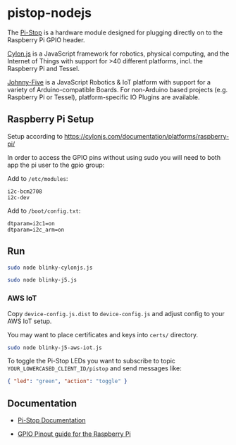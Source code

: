 # pistop-nodejs

The [Pi-Stop](https://github.com/PiHw/Pi-Stop) is a hardware module designed for plugging directly on to the Raspberry Pi GPIO header.

[Cylon.js](https://cylonjs.com) is a JavaScript framework for robotics, physical computing, and the Internet of Things with support for >40 different platforms, incl. the Raspberry Pi and Tessel.

[Johnny-Five](http://johnny-five.io) is a JavaScript Robotics & IoT platform with support for a variety of Arduino-compatible Boards. For non-Arduino based projects (e.g. Raspberry Pi or Tessel), platform-specific IO Plugins are available.

## Raspberry Pi Setup 

Setup according to https://cylonjs.com/documentation/platforms/raspberry-pi/

In order to access the GPIO pins without using sudo you will need to both app the pi user to the gpio group:

Add to `/etc/modules`:

```
i2c-bcm2708
i2c-dev
```

Add to `/boot/config.txt`:

```
dtparam=i2c1=on
dtparam=i2c_arm=on
```

## Run

```sh
sudo node blinky-cylonjs.js
```

```sh
sudo node blinky-j5.js
```

### AWS IoT

Copy `device-config.js.dist` to `device-config.js` and adjust config to your AWS IoT setup.

You may want to place certificates and keys into `certs/` directory. 

```sh
sudo node blinky-j5-aws-iot.js
```

To toggle the Pi-Stop LEDs you want to subscribe to topic `YOUR_LOWERCASED_CLIENT_ID/pistop` and send messages like:

```JSON
{ "led": "green", "action": "toggle" }
```

## Documentation

- [Pi-Stop Documentation](https://github.com/PiHw/Pi-Stop/blob/master/markdown_source/markdown/Discover-PiStop.md)

- [GPIO Pinout guide for the Raspberry Pi](http://pinout.xyz)